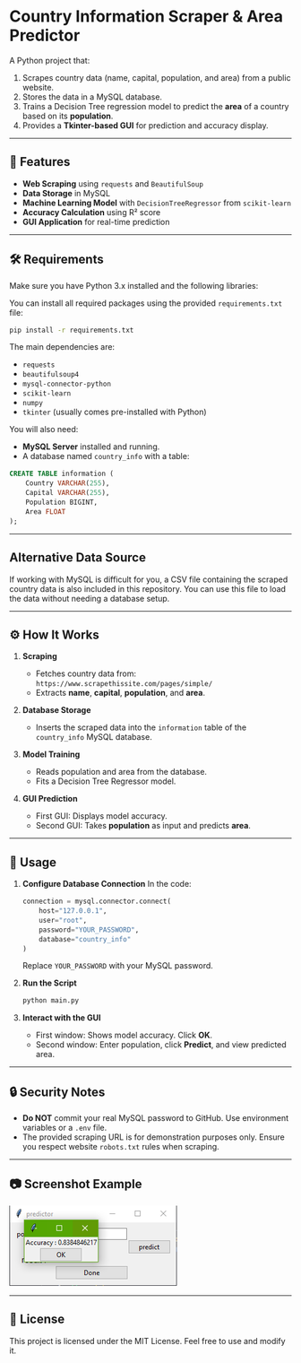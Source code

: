 
# Country Information Scraper & Area Predictor

A Python project that:
1. Scrapes country data (name, capital, population, and area) from a public website.
2. Stores the data in a MySQL database.
3. Trains a Decision Tree regression model to predict the **area** of a country based on its **population**.
4. Provides a **Tkinter-based GUI** for prediction and accuracy display.

---

## 📌 Features
- **Web Scraping** using `requests` and `BeautifulSoup`
- **Data Storage** in MySQL
- **Machine Learning Model** with `DecisionTreeRegressor` from `scikit-learn`
- **Accuracy Calculation** using R² score
- **GUI Application** for real-time prediction

---

## 🛠️ Requirements
Make sure you have Python 3.x installed and the following libraries:

You can install all required packages using the provided `requirements.txt` file:

```bash
pip install -r requirements.txt
````

The main dependencies are:

* `requests`
* `beautifulsoup4`
* `mysql-connector-python`
* `scikit-learn`
* `numpy`
* `tkinter` (usually comes pre-installed with Python)

You will also need:

* **MySQL Server** installed and running.
* A database named `country_info` with a table:

```sql
CREATE TABLE information (
    Country VARCHAR(255),
    Capital VARCHAR(255),
    Population BIGINT,
    Area FLOAT
);
```

---

## Alternative Data Source

If working with MySQL is difficult for you, a CSV file containing the scraped country data is also included in this repository.
You can use this file to load the data without needing a database setup.

---

## ⚙️ How It Works

1. **Scraping**

   * Fetches country data from:
     `https://www.scrapethissite.com/pages/simple/`
   * Extracts **name**, **capital**, **population**, and **area**.

2. **Database Storage**

   * Inserts the scraped data into the `information` table of the `country_info` MySQL database.

3. **Model Training**

   * Reads population and area from the database.
   * Fits a Decision Tree Regressor model.

4. **GUI Prediction**

   * First GUI: Displays model accuracy.
   * Second GUI: Takes **population** as input and predicts **area**.

---

## 🚀 Usage

1. **Configure Database Connection**
   In the code:

   ```python
   connection = mysql.connector.connect(
       host="127.0.0.1",
       user="root",
       password="YOUR_PASSWORD",
       database="country_info"
   )
   ```

   Replace `YOUR_PASSWORD` with your MySQL password.

2. **Run the Script**

   ```bash
   python main.py
   ```

3. **Interact with the GUI**

   * First window: Shows model accuracy. Click **OK**.
   * Second window: Enter population, click **Predict**, and view predicted area.

---

## 🔒 Security Notes

* **Do NOT** commit your real MySQL password to GitHub. Use environment variables or a `.env` file.
* The provided scraping URL is for demonstration purposes only. Ensure you respect website `robots.txt` rules when scraping.

---

## 📷 Screenshot Example

![GUI Screenshot](image.PNG)

---

## 📜 License

This project is licensed under the MIT License. Feel free to use and modify it.

